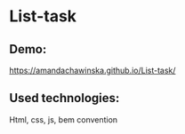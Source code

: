 # List-task

## Demo:
https://amandachawinska.github.io/List-task/
## Used technologies:
Html, css, js, bem convention
